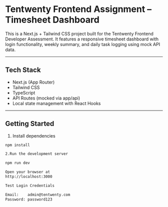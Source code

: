# Tentwenty Frontend Assignment – Timesheet Dashboard

This is a Next.js + Tailwind CSS project built for the Tentwenty Frontend Developer Assessment. It features a responsive timesheet dashboard with login functionality, weekly summary, and daily task logging using mock API data.

---

## Tech Stack

- Next.js (App Router)
- Tailwind CSS
- TypeScript
- API Routes (mocked via app/api)
- Local state management with React Hooks

---

## Getting Started

1. Install dependencies

```bash
npm install

2.Run the development server

npm run dev

Open your browser at
http://localhost:3000

Test Login Credentials

Email:    admin@tentwenty.com  
Password: password123